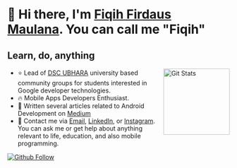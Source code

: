 # 👋 Hi there, I'm [Fiqih Firdaus Maulana](https://piqi.tech). You can call me "Fiqih"

## Learn, do, anything

<a href="https://github.com/FiqSky"><img alt="Git Stats" src="https://github-readme-stats.vercel.app/api?username=FiqSky&include_all_commits=true&show_icons=true" align="right" height="150" /></a>

- ⭐️ Lead of [DSC UBHARA](https://dsc.community.dev/bhayangkara-university-of-surabaya)  university based community groups for students interested in Google developer technologies.
- 🔥 Mobile Apps Developers Enthusiast.
- 📝 Written several articles related to Android Development on [Medium](https://fiqsky.medium.com/)
- 💬 Contact me via [Email](mailto:fiqihfm05@gmail.com), [LinkedIn](https://www.linkedin.com/in/fiqihfirdausmaulana/), or [Instagram](https://www.instagram.com/fiqsky02/). You can ask me or get help about anything relevant to life, education, and also mobile programming.

<a href="https://github.com/FiqSky">
  <img alt="Github Follow" src="https://img.shields.io/github/followers/fiqsky?label=FiqSky&style=social">
</a>
<a href="https://github.com/FiqSky">
  <imd alt="FiqSky" src=https://komarev.com/ghpvc/?username=FiqSky&color=blueviolet>
</a>
<!-- <a href="https://github.com/FiqSky">
  <img src=https://komarev.com/ghpvc/?username=FiqSky&color=blueviolet />
</a> -->
<!-- <a>
  <img src=https://github-readme-stats.vercel.app/api/top-langs/?username=FiqSky&layout=compact />
</a> -->
